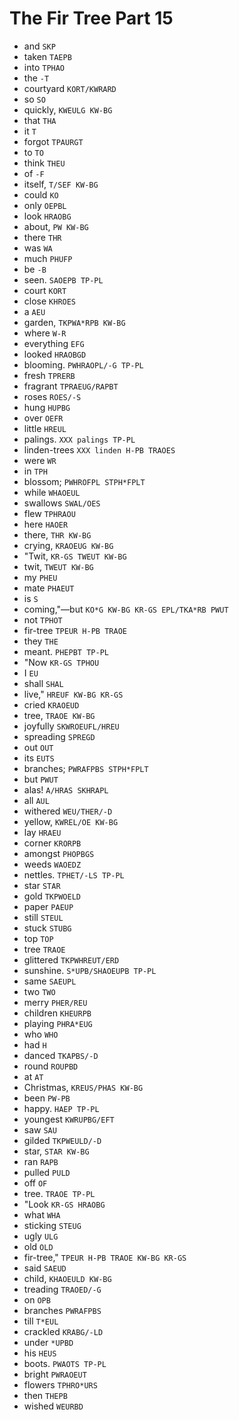 # The Fir Tree Part 15

* and `SKP`
* taken `TAEPB`
* into `TPHAO`
* the `-T`
* courtyard `KORT/KWRARD`
* so `SO`
* quickly, `KWEULG KW-BG`
* that `THA`
* it `T`
* forgot `TPAURGT`
* to `TO`
* think `THEU`
* of `-F`
* itself, `T/SEF KW-BG`
* could `KO`
* only `OEPBL`
* look `HRAOBG`
* about, `PW KW-BG`
* there `THR`
* was `WA`
* much `PHUFP`
* be `-B`
* seen. `SAOEPB TP-PL`
* court `KORT`
* close `KHROES`
* a `AEU`
* garden, `TKPWA*RPB KW-BG`
* where `W-R`
* everything `EFG`
* looked `HRAOBGD`
* blooming. `PWHRAOPL/-G TP-PL`
* fresh `TPRERB`
* fragrant `TPRAEUG/RAPBT`
* roses `ROES/-S`
* hung `HUPBG`
* over `OEFR`
* little `HREUL`
* palings. `XXX palings TP-PL`
* linden-trees `XXX linden H-PB TRAOES`
* were `WR`
* in `TPH`
* blossom; `PWHROFPL STPH*FPLT`
* while `WHAOEUL`
* swallows `SWAL/OES`
* flew `TPHRAOU`
* here `HAOER`
* there, `THR KW-BG`
* crying, `KRAOEUG KW-BG`
* "Twit, `KR-GS TWEUT KW-BG`
* twit, `TWEUT KW-BG`
* my `PHEU`
* mate `PHAEUT`
* is `S`
* coming,"—but `KO*G KW-BG KR-GS EPL/TKA*RB PWUT`
* not `TPHOT`
* fir-tree `TPEUR H-PB TRAOE`
* they `THE`
* meant. `PHEPBT TP-PL`
* "Now `KR-GS TPHOU`
* I `EU`
* shall `SHAL`
* live," `HREUF KW-BG KR-GS`
* cried `KRAOEUD`
* tree, `TRAOE KW-BG`
* joyfully `SKWROEUFL/HREU`
* spreading `SPREGD`
* out `OUT`
* its `EUTS`
* branches; `PWRAFPBS STPH*FPLT`
* but `PWUT`
* alas! `A/HRAS SKHRAPL`
* all `AUL`
* withered `WEU/THER/-D`
* yellow, `KWREL/OE KW-BG`
* lay `HRAEU`
* corner `KRORPB`
* amongst `PHOPBGS`
* weeds `WAOEDZ`
* nettles. `TPHET/-LS TP-PL`
* star `STAR`
* gold `TKPWOELD`
* paper `PAEUP`
* still `STEUL`
* stuck `STUBG`
* top `TOP`
* tree `TRAOE`
* glittered `TKPWHREUT/ERD`
* sunshine. `S*UPB/SHAOEUPB TP-PL`
* same `SAEUPL`
* two `TWO`
* merry `PHER/REU`
* children `KHEURPB`
* playing `PHRA*EUG`
* who `WHO`
* had `H`
* danced `TKAPBS/-D`
* round `ROUPBD`
* at `AT`
* Christmas, `KREUS/PHAS KW-BG`
* been `PW-PB`
* happy. `HAEP TP-PL`
* youngest `KWRUPBG/EFT`
* saw `SAU`
* gilded `TKPWEULD/-D`
* star, `STAR KW-BG`
* ran `RAPB`
* pulled `PULD`
* off `OF`
* tree. `TRAOE TP-PL`
* "Look `KR-GS HRAOBG`
* what `WHA`
* sticking `STEUG`
* ugly `ULG`
* old `OLD`
* fir-tree," `TPEUR H-PB TRAOE KW-BG KR-GS`
* said `SAEUD`
* child, `KHAOEULD KW-BG`
* treading `TRAOED/-G`
* on `OPB`
* branches `PWRAFPBS`
* till `T*EUL`
* crackled `KRABG/-LD`
* under `*UPBD`
* his `HEUS`
* boots. `PWAOTS TP-PL`
* bright `PWRAOEUT`
* flowers `TPHRO*URS`
* then `THEPB`
* wished `WEURBD`
